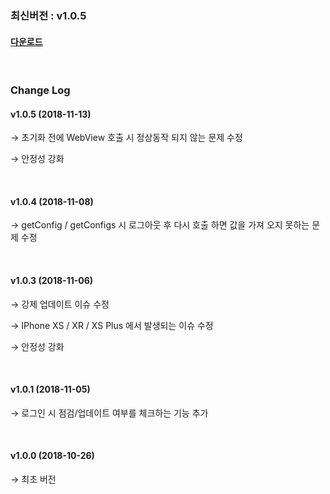 ### 최신버전 :  v1.0.5

#### [다운로드](https://kr.object.ncloudstorage.com/itsb/sdk/GamePotSDK_IOS_1113.zip)

<br/>

### Change Log

#### v1.0.5 (2018-11-13)

→ 초기화 전에 WebView 호출 시 정상동작 되지 않는 문제 수정

→ 안정성 강화

<br/>

#### v1.0.4 (2018-11-08)

→ getConfig / getConfigs 시 로그아웃 후 다시 호출 하면 값을 가져 오지 못하는 문제 수정

<br/>

#### v1.0.3 (2018-11-06)

→ 강제 업데이트 이슈 수정

→ IPhone XS / XR / XS Plus 에서 발생되는 이슈 수정

→ 안정성 강화

<br/>

#### v1.0.1 (2018-11-05)

→ 로그인 시 점검/업데이트 여부를 체크하는 기능 추가

<br/>

#### v1.0.0 (2018-10-26)

→ 최초 버전
